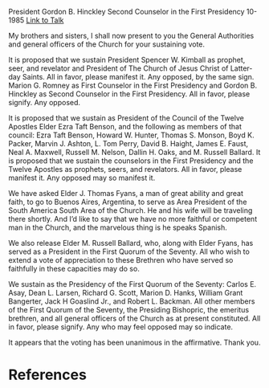 President Gordon B. Hinckley
Second Counselor in the First Presidency
10-1985
[Link to Talk](https://www.churchofjesuschrist.org/study/general-conference/1985/10/the-sustaining-of-church-officers?lang=eng)

My brothers and sisters, I shall now present to you the General Authorities and general officers of the Church for your sustaining vote.

It is proposed that we sustain President Spencer W. Kimball as prophet, seer, and revelator and President of The Church of Jesus Christ of Latter-day Saints. All in favor, please manifest it. Any opposed, by the same sign. Marion G. Romney as First Counselor in the First Presidency and Gordon B. Hinckley as Second Counselor in the First Presidency. All in favor, please signify. Any opposed.

It is proposed that we sustain as President of the Council of the Twelve Apostles Elder Ezra Taft Benson, and the following as members of that council: Ezra Taft Benson, Howard W. Hunter, Thomas S. Monson, Boyd K. Packer, Marvin J. Ashton, L. Tom Perry, David B. Haight, James E. Faust, Neal A. Maxwell, Russell M. Nelson, Dallin H. Oaks, and M. Russell Ballard. It is proposed that we sustain the counselors in the First Presidency and the Twelve Apostles as prophets, seers, and revelators. All in favor, please manifest it. Any opposed may so manifest it.

We have asked Elder J. Thomas Fyans, a man of great ability and great faith, to go to Buenos Aires, Argentina, to serve as Area President of the South America South Area of the Church. He and his wife will be traveling there shortly. And I’d like to say that we have no more faithful or competent man in the Church, and the marvelous thing is he speaks Spanish.

We also release Elder M. Russell Ballard, who, along with Elder Fyans, has served as a President in the First Quorum of the Seventy. All who wish to extend a vote of appreciation to these Brethren who have served so faithfully in these capacities may do so.

We sustain as the Presidency of the First Quorum of the Seventy: Carlos E. Asay, Dean L. Larsen, Richard G. Scott, Marion D. Hanks, William Grant Bangerter, Jack H Goaslind Jr., and Robert L. Backman. All other members of the First Quorum of the Seventy, the Presiding Bishopric, the emeritus brethren, and all general officers of the Church as at present constituted. All in favor, please signify. Any who may feel opposed may so indicate.

It appears that the voting has been unanimous in the affirmative. Thank you.

# References

